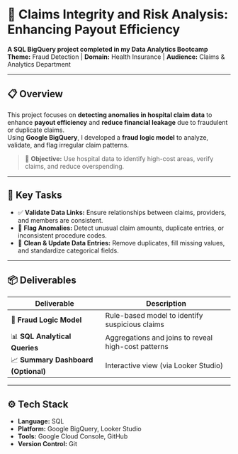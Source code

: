 # 🏥 Claims Integrity and Risk Analysis: Enhancing Payout Efficiency  

**A SQL BigQuery project completed in my Data Analytics Bootcamp**  
**Theme:** Fraud Detection | **Domain:** Health Insurance | **Audience:** Claims & Analytics Department  

---

## 📋 Overview

This project focuses on **detecting anomalies in hospital claim data** to enhance **payout efficiency** and **reduce financial leakage** due to fraudulent or duplicate claims.  
Using **Google BigQuery**, I developed a **fraud logic model** to analyze, validate, and flag irregular claim patterns.

> 🎯 **Objective:** Use hospital data to identify high-cost areas, verify claims, and reduce overspending.

---

## 🧰 Key Tasks

- ✅ **Validate Data Links:** Ensure relationships between claims, providers, and members are consistent.  
- 🚩 **Flag Anomalies:** Detect unusual claim amounts, duplicate entries, or inconsistent procedure codes.  
- 🧹 **Clean & Update Data Entries:** Remove duplicates, fill missing values, and standardize categorical fields.  

---

## 📦 Deliverables

| Deliverable | Description |
|--------------|-------------|
| 🧠 **Fraud Logic Model** | Rule-based model to identify suspicious claims |
| 📊 **SQL Analytical Queries** | Aggregations and joins to reveal high-cost patterns |
| 📈 **Summary Dashboard (Optional)** | Interactive view (via Looker Studio) |

---

## ⚙️ Tech Stack

- **Language:** SQL  
- **Platform:** Google BigQuery, Looker Studio 
- **Tools:** Google Cloud Console, GitHub  
- **Version Control:** Git 
